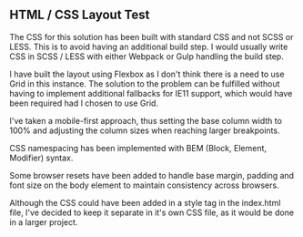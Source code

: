 ## HTML / CSS Layout Test
The CSS for this solution has been built with standard CSS and not SCSS or LESS. This is to avoid having an additional build step. I would usually write CSS in SCSS / LESS with either Webpack or Gulp handling the build step.

I have built the layout using Flexbox as I don't think there is a need to use Grid in this instance. The solution to the problem can be fulfilled without having to implement additional fallbacks for IE11 support, which would have been required had I chosen to use Grid.

I've taken a mobile-first approach, thus setting the base column width to 100% and adjusting the column sizes when reaching larger breakpoints.

CSS namespacing has been implemented with BEM (Block, Element, Modifier) syntax.

Some browser resets have been added to handle base margin, padding and font size on the body element to maintain consistency across browsers.

Although the CSS could have been added in a style tag in the index.html file, I've decided to keep it separate in it's own CSS file, as it would be done in a larger project.

